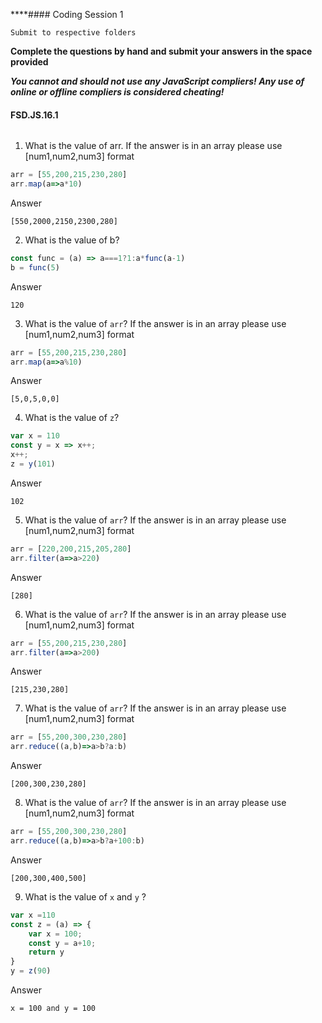 ****#### Coding Session 1

```
Submit to respective folders
```

**Complete the questions by hand and submit your answers in the space provided**  

***You cannot and should not use any JavaScript compliers! Any use of online or offline compliers is considered cheating!***

#### FSD.JS.16.1
######
1. What is the value of arr. If the answer is in an array please use [num1,num2,num3] format
```javascript
arr = [55,200,215,230,280]
arr.map(a=>a*10)


```
Answer

```
[550,2000,2150,2300,280]
```
2. What is the value of b?
```javascript
const func = (a) => a===1?1:a*func(a-1)
b = func(5)
```
Answer

```
120
```
3. What is the value of `arr`? If the answer is in an array please use [num1,num2,num3] format

```javascript
arr = [55,200,215,230,280]
arr.map(a=>a%10)
```
Answer

```
[5,0,5,0,0]
```
4. What is the value of `z`?
```javascript
var x = 110
const y = x => x++;
x++;
z = y(101)
```
Answer

```
102
```
5.  What is the value of `arr`? If the answer is in an array please use [num1,num2,num3] format
```javascript
arr = [220,200,215,205,280]
arr.filter(a=>a>220)
```
Answer

```
[280]
```
6.  What is the value of `arr`? If the answer is in an array please use [num1,num2,num3] format
```javascript
arr = [55,200,215,230,280]
arr.filter(a=>a>200)
```
Answer

```
[215,230,280]
```
7. What is the value of `arr`? If the answer is in an array please use [num1,num2,num3] format
```javascript
arr = [55,200,300,230,280]
arr.reduce((a,b)=>a>b?a:b)
```
Answer

```
[200,300,230,280]
```
8.  What is the value of `arr`? If the answer is in an array please use [num1,num2,num3] format
```javascript
arr = [55,200,300,230,280]
arr.reduce((a,b)=>a>b?a+100:b)
```
Answer

```
[200,300,400,500]
```
9. What is the value of `x` and `y` ?
```javascript
var x =110
const z = (a) => {
    var x = 100;
    const y = a+10;
    return y
}
y = z(90)

```
Answer

```
x = 100 and y = 100
```

